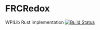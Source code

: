 # FRCRedox
WPILib Rust implementation [![Build Status](https://travis-ci.org/OpenFRC/FRCRedox.svg?branch=master)](https://travis-ci.org/OpenFRC/FRCRedox)
